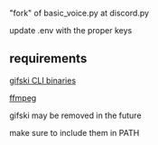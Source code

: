 "fork" of basic_voice.py at discord.py

update .env with the proper keys

## requirements
[gifski CLI binaries](https://gif.ski/)

[ffmpeg](https://ffmpeg.org/download.html)


gifski may be removed in the future

make sure to include them in PATH
